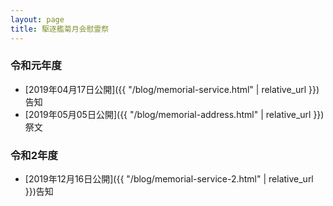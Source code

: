 ```yaml
---
layout: page
title: 駆逐艦菊月会慰霊祭
---
```

### 令和元年度
- [2019年04月17日公開]({{ "/blog/memorial-service.html" | relative_url }})告知
- [2019年05月05日公開]({{ "/blog/memorial-address.html" | relative_url }})祭文

### 令和2年度
- [2019年12月16日公開]({{ "/blog/memorial-service-2.html" | relative_url }})告知
